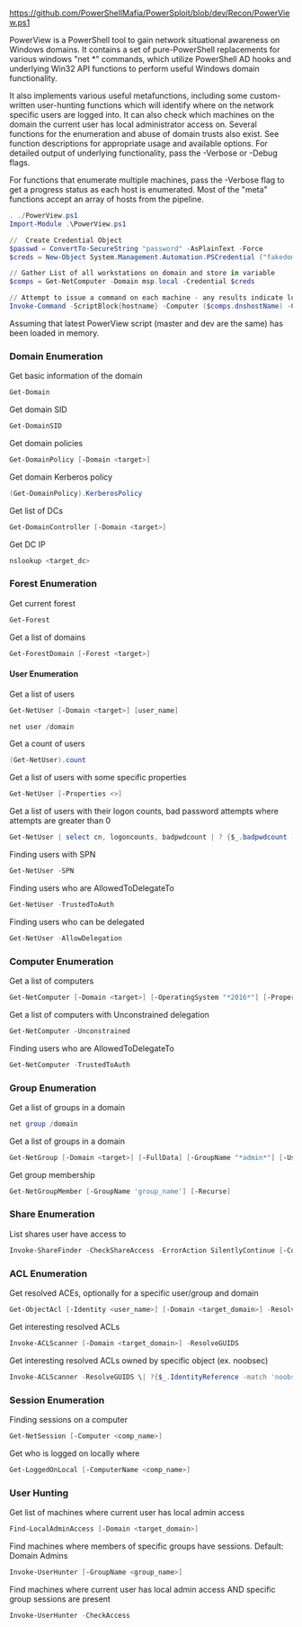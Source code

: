 https://github.com/PowerShellMafia/PowerSploit/blob/dev/Recon/PowerView.ps1

PowerView is a PowerShell tool to gain network situational awareness on Windows domains. It contains a set of pure-PowerShell replacements for various windows "net *" commands, which utilize PowerShell AD hooks and underlying Win32 API functions to perform useful Windows domain functionality.

It also implements various useful metafunctions, including some custom-written user-hunting functions which will identify where on the network specific users are logged into. It can also check which machines on the domain the current user has local administrator access on. Several functions for the enumeration and abuse of domain trusts also exist. See function descriptions for appropriate usage and available options. For detailed output of underlying functionality, pass the -Verbose or -Debug flags.

For functions that enumerate multiple machines, pass the -Verbose flag to get a progress status as each host is enumerated. Most of the "meta" functions accept an array of hosts from the pipeline.

```powershell
. ./PowerView.ps1
Import-Module .\PowerView.ps1

//  Create Credential Object
$passwd = ConvertTo-SecureString "password" -AsPlainText -Force
$creds = New-Object System.Management.Automation.PSCredential ("fakedomain\user", $passwd)

// Gather List of all workstations on domain and store in variable
$comps = Get-NetComputer -Domain msp.local -Credential $creds

// Attempt to issue a command on each machine - any results indicate local admin on that machine
Invoke-Command -ScriptBlock{hostname} -Computer ($comps.dnshostName) -Credential $creds -ErrorAction SilentlyContinue
```

Assuming that latest PowerView script (master and dev are the same) has been loaded in memory.

### Domain Enumeration
Get basic information of the domain
```powershell
Get-Domain
```

Get domain SID
```powershell
Get-DomainSID
```

Get domain policies
```powershell
Get-DomainPolicy [-Domain <target>]
```

Get domain Kerberos policy
```powershell
(Get-DomainPolicy).KerberosPolicy
```

Get list of DCs
```powershell
Get-DomainController [-Domain <target>]
```

Get DC IP
```powershell
nslookup <target_dc>
```

### Forest Enumeration
Get current forest
```powershell
Get-Forest
```

Get a list of domains
```powershell
Get-ForestDomain [-Forest <target>]
```

#### User Enumeration
Get a list of users
```powershell
Get-NetUser [-Domain <target>] [user_name]
```

```powershell
net user /domain
```

Get a count of users
```powershell
(Get-NetUser).count
```

Get a list of users with some specific properties
```powershell
Get-NetUser [-Properties <>] 
```

Get a list of users with their logon counts, bad password attempts where attempts are greater than 0
```powershell
Get-NetUser | select cn, logoncounts, badpwdcount | ? {$_.badpwdcount -gt 0}
```

Finding users with SPN
```powershell
Get-NetUser -SPN
```

Finding users who are AllowedToDelegateTo
```powershell
Get-NetUser -TrustedToAuth
```

Finding users who can be delegated
```powershell
Get-NetUser -AllowDelegation
```
### Computer Enumeration
Get a list of computers
```powershell
Get-NetComputer [-Domain <target>] [-OperatingSystem "*2016*"] [-Properties <>]
```

Get a list of computers with Unconstrained delegation
```powershell
Get-NetComputer -Unconstrained
```

Finding users who are AllowedToDelegateTo
```powershell
Get-NetComputer -TrustedToAuth
```
### Group Enumeration
Get a list of groups in a domain
```powershell
net group /domain
```

Get a list of groups in a domain
```powershell
Get-NetGroup [-Domain <target>] [-FullData] [-GroupName "*admin*"] [-Username 'user_name']
```

Get group membership
```powershell
Get-NetGroupMember [-GroupName 'group_name'] [-Recurse]
```
### Share Enumeration
List shares user have access to
```powershell
Invoke-ShareFinder -CheckShareAccess -ErrorAction SilentlyContinue [-ComputerDomain <target_domain>]
```
### ACL Enumeration
Get resolved ACEs, optionally for a specific user/group and domain
```powershell
Get-ObjectAcl [-Identity <user_name>] [-Domain <target_domain>] -ResolveGUIDs
```

Get interesting resolved ACLs
```powershell
Invoke-ACLScanner [-Domain <target_domain>] -ResolveGUIDS
```

Get interesting resolved ACLs owned by specific object (ex. noobsec)
```powershell
Invoke-ACLScanner -ResolveGUIDS \| ?{$_.IdentityReference -match 'noobsec'}
```
### Session Enumeration
Finding sessions on a computer
```powershell
Get-NetSession [-Computer <comp_name>]
```

Get who is logged on locally where
```powershell
Get-LoggedOnLocal [-ComputerName <comp_name>]
```
### User Hunting
Get list of machines where current user has local admin access
```powershell
Find-LocalAdminAccess [-Domain <target_domain>]
```

Find machines where members of specific groups have sessions. Default: Domain Admins
```powershell
Invoke-UserHunter [-GroupName <group_name>]
```

Find machines where current user has local admin access AND specific group sessions are present
```powershell
Invoke-UserHunter -CheckAccess
```
